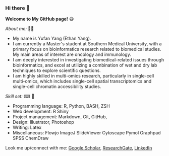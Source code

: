 ### Hi there 👋

<!--
**EthanYang993/EthanYang993** is a ✨ _special_ ✨ repository because its `README.md` (this file) appears on your GitHub profile.

Here are some ideas to get you started:

- 🔭 I’m currently working on ...
- 🌱 I’m currently learning ...
- 👯 I’m looking to collaborate on ...
- 🤔 I’m looking for help with ...
- 💬 Ask me about ...
- 📫 How to reach me: ...
- 😄 Pronouns: ...
- ⚡ Fun fact: ...
-->

**Welcome to My GitHub page!** 😃

*About me:* 🙋‍♂️

* My name is Yufan Yang (Ethan Yang).
* I am currently a Master's student at Southern Medical University, with a primary focus on bioinformatics research related to biomedical studies. My main areas of interest are oncology and immunology.
* I am deeply interested in investigating biomedical-related issues through bioinformatics, and excel at utilizing a combination of wet and dry lab techniques to explore scientific questions.
* I am highly skilled in multi-omics research, particularly in single-cell multi-omics, which includes single-cell spatial transcriptomics and single-cell chromatin accessibility studies.
  
*Skill set:* ⌨ 🔬

* Programming language: R, Python, BASH, ZSH
* Web development: R Shiny
* Project management: Markdown, Git, GitHub, 
* Design: Illustrator, Photoshop
* Writing: Latex
* Miscellaneous: Flowjo ImageJ SlideViewer Cytoscape Pymol Graphpad SPSS ChemDraw


Look me up/connect with me: 
[Google Scholar](https://scholar.google.co.uk/citations?user=dtWJOOYAAAAJ&hl=zh-CN),
[ResearchGate](https://www.researchgate.net/profile/Yufan-Yang-15),
[LinkedIn]()

